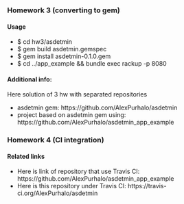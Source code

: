 <h3>Homework 3 (converting to gem)</h3>

<h4>Usage</h4>
<ul>
    <li>$ cd hw3/asdetmin</li>
    <li>$ gem build asdetmin.gemspec</li>
    <li>$ gem install asdetmin-0.1.0.gem</li>
    <li>$ cd ../app_example && bundle exec rackup -p 8080</li>
</ul>
<h4>Additional info:</h4>
<p>Here solution of 3 hw with separated repositories</p>
<ul>
    <li>asdetmin gem: https://github.com/AlexPurhalo/asdetmin</li?>
    <li>project based on asdetmin gem using: https://github.com/AlexPurhalo/asdetmin_app_example</li>
</ul>


<h3>Homework 4 (CI integration)</h3>
<h4>Related links</h4>
<ul>
    <li>Here is link of repository that use Travis CI: https://github.com/AlexPurhalo/asdetmin_app_example</li>
    <li>Here is this repository under Travis CI: https://travis-ci.org/AlexPurhalo/asdetmin</li>
</ul>